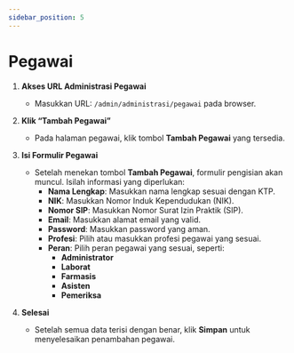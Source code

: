 ```yaml
---
sidebar_position: 5
---
```


# Pegawai

1. **Akses URL Administrasi Pegawai**
   - Masukkan URL: `/admin/administrasi/pegawai` pada browser.

2. **Klik “Tambah Pegawai”**
   - Pada halaman pegawai, klik tombol **Tambah Pegawai** yang tersedia.

3. **Isi Formulir Pegawai**
   - Setelah menekan tombol **Tambah Pegawai**, formulir pengisian akan muncul. Isilah informasi yang diperlukan:
     - **Nama Lengkap**: Masukkan nama lengkap sesuai dengan KTP.
     - **NIK**: Masukkan Nomor Induk Kependudukan (NIK).
     - **Nomor SIP**: Masukkan Nomor Surat Izin Praktik (SIP).
     - **Email**: Masukkan alamat email yang valid.
     - **Password**: Masukkan password yang aman.
     - **Profesi**: Pilih atau masukkan profesi pegawai yang sesuai.
     - **Peran**: Pilih peran pegawai yang sesuai, seperti:
       - **Administrator**
       - **Laborat**
       - **Farmasis**
       - **Asisten**
       - **Pemeriksa**

4. **Selesai**
   - Setelah semua data terisi dengan benar, klik **Simpan** untuk menyelesaikan penambahan pegawai.

